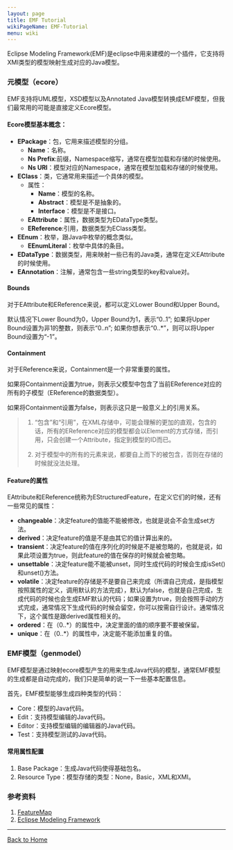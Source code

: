 ```yaml
---
layout: page
title: EMF Tutorial
wikiPageName: EMF-Tutorial
menu: wiki
---
```


Eclipse Modeling Framework(EMF)是eclipse中用来建模的一个插件，它支持将XMI类型的模型映射生成对应的Java模型。

### 元模型（ecore）

EMF支持将UML模型，XSD模型以及Annotated Java模型转换成EMF模型，但我们最常用的可能是直接定义Ecore模型。

#### Ecore模型基本概念：

* **EPackage**：包，它用来描述模型的分组。
	* **Name**：名称。
	* **Ns Prefix**:前缀，Namespace缩写，通常在模型加载和存储的时候使用。
	* **Ns URI**：模型对应的Namespace，通常在模型加载和存储的时候使用。
* **EClass**：类，它通常用来描述一个具体的模型。
	* 属性：
		* **Name**：模型的名称。
		* **Abstract**：模型是不是抽象的。
		* **Interface**：模型是不是接口。
	* **EAttribute**：属性，数据类型为EDataType类型。
	* **EReference**:引用，数据类型为EClass类型。
* **EEnum**：枚举，跟Java中枚举的概念类似。
	* **EEnumLiteral**：枚举中具体的条目。
* **EDataType**：数据类型，用来映射一些已有的Java类，通常在定义EAttribute的时候使用。
* **EAnnotation**：注解，通常包含一些string类型的key和value对。

#### Bounds

对于EAttribute和EReference来说，都可以定义Lower Bound和Upper Bound。

默认情况下Lower Bound为0，Upper Bound为1，表示“0..1”;
如果将Upper Bound设置为非1的整数，则表示“0..n”;
如果你想表示“0..*”，则可以将Upper Bound设置为“-1”。

#### Containment

对于EReference来说，Containment是一个非常重要的属性。

如果将Containment设置为true，则表示父模型中包含了当前EReference对应的所有的子模型（EReference的数据类型）。

如果将Containment设置为false，则表示这只是一般意义上的引用关系。

> 
> 1. “包含”和“引用”，在XML存储中，可能会理解的更加的直观，包含的话，所有的EReference对应的模型都会以Element的方式存储，而引用，只会创建一个Attribute，指定到模型的ID而已。
> 
> 2. 对于模型中的所有的元素来说，都要自上而下的被包含，否则在存储的时候就没法处理。
> 

#### Feature的属性

EAttribute和EReference统称为EStructuredFeature，在定义它们的时候，还有一些常见的属性：

* **changeable**：决定feature的值能不能被修改，也就是说会不会生成set方法。
* **derived**：决定feature的值是不是由其它的值计算出来的。
* **transient**：决定feature的值在序列化的时候是不是被忽略的，也就是说，如果此项设置为true，则此feature的值在保存的时候就会被忽略。
* **unsettable**：决定feature能不能被unset，同时生成代码的时候会生成isSet()和unset()方法。
* **volatile**：决定feature的存储是不是要自己来完成（所谓自己完成，是指模型按照属性的定义，调用默认的方法完成），默认为false，也就是自己完成，生成代码的时候也会生成EMF默认的代码；如果设置为true，则会按照手动的方式完成，通常情况下生成代码的时候会留空，你可以按需自行设计。通常情况下，这个属性是跟derived属性相关的。
* **ordered**：在（0..*）的属性中，决定里面的值的顺序要不要被保留。
* **unique**：在（0..*）的属性中，决定能不能添加重复的值。


### EMF模型（genmodel）

EMF模型是通过映射ecore模型产生的用来生成Java代码的模型，通常EMF模型的生成都是自动完成的，我们只是简单的说一下一些基本配置信息。

首先，EMF模型能够生成四种类型的代码：

* Core：模型的Java代码。
* Edit：支持模型编辑的Java代码。
* Editor：支持模型编辑的编辑器的Java代码。
* Test：支持模型测试的Java代码。

#### 常用属性配置

1. Base Package：生成Java代码使得基础包名。
2. Resource Type：模型存储的类型：None，Basic，XML和XMI。


### 参考资料

1. [FeatureMap](http://ecsoya.github.io/eclipse/2015/07/03/emf-featuremaps.html)
2. [Eclipse Modeling Framework](http://www.eclipse.org/modeling/emf/)

***
[Back to Home]({{site.baseurl}}/eclipse.tutorial/wiki/)